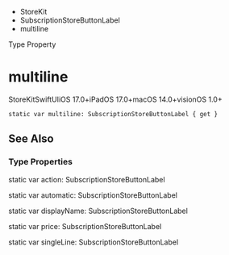 

- StoreKit
- SubscriptionStoreButtonLabel
-  multiline 

Type Property

# multiline

StoreKitSwiftUIiOS 17.0+iPadOS 17.0+macOS 14.0+visionOS 1.0+

``` source
static var multiline: SubscriptionStoreButtonLabel { get }
```

## See Also

### Type Properties

static var action: SubscriptionStoreButtonLabel

static var automatic: SubscriptionStoreButtonLabel

static var displayName: SubscriptionStoreButtonLabel

static var price: SubscriptionStoreButtonLabel

static var singleLine: SubscriptionStoreButtonLabel

